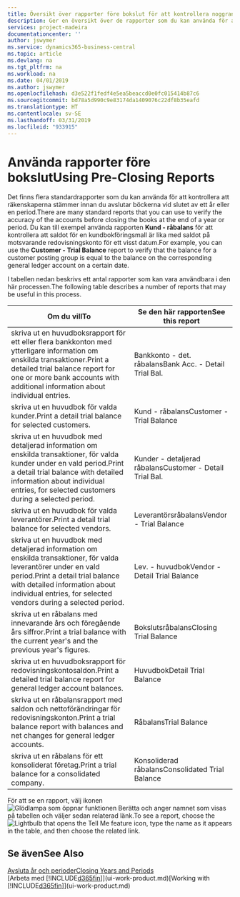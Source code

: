 ```yaml
---
title: Översikt över rapporter före bokslut för att kontrollera noggrannheten för kontot | Microsoft Docs
description: Ger en översikt över de rapporter som du kan använda för att kontrollera att räkenskaperna stämmer innan du avslutar böckerna vid slutet av ett år eller en period.
services: project-madeira
documentationcenter: ''
author: jswymer
ms.service: dynamics365-business-central
ms.topic: article
ms.devlang: na
ms.tgt_pltfrm: na
ms.workload: na
ms.date: 04/01/2019
ms.author: jswymer
ms.openlocfilehash: d3e522f1fedf4e5ea5beaccd0e0fc015414b87c6
ms.sourcegitcommit: bd78a5d990c9e83174da1409076c22df8b35eafd
ms.translationtype: HT
ms.contentlocale: sv-SE
ms.lasthandoff: 03/31/2019
ms.locfileid: "933915"
---
```

# <a name="using-pre-closing-reports"></a><span data-ttu-id="597d8-103">Använda rapporter före bokslut</span><span class="sxs-lookup"><span data-stu-id="597d8-103">Using Pre-Closing Reports</span></span>
<span data-ttu-id="597d8-104">Det finns flera standardrapporter som du kan använda för att kontrollera att räkenskaperna stämmer innan du avslutar böckerna vid slutet av ett år eller en period.</span><span class="sxs-lookup"><span data-stu-id="597d8-104">There are many standard reports that you can use to verify the accuracy of the accounts before closing the books at the end of a year or period.</span></span> <span data-ttu-id="597d8-105">Du kan till exempel använda rapporten **Kund - råbalans** för att kontrollera att saldot för en kundbokföringsmall är lika med saldot på motsvarande redovisningskonto för ett visst datum.</span><span class="sxs-lookup"><span data-stu-id="597d8-105">For example, you can use the **Customer - Trial Balance** report to verify that the balance for a customer posting group is equal to the balance on the corresponding general ledger account on a certain date.</span></span>

<span data-ttu-id="597d8-106">I tabellen nedan beskrivs ett antal rapporter som kan vara användbara i den här processen.</span><span class="sxs-lookup"><span data-stu-id="597d8-106">The following table describes a number of reports that may be useful in this process.</span></span>

| <span data-ttu-id="597d8-107">Om du vill</span><span class="sxs-lookup"><span data-stu-id="597d8-107">To</span></span> | <span data-ttu-id="597d8-108">Se den här rapporten</span><span class="sxs-lookup"><span data-stu-id="597d8-108">See this report</span></span> |
| --- | --- |
| <span data-ttu-id="597d8-109">skriva ut en huvudboksrapport för ett eller flera bankkonton med ytterligare information om enskilda transaktioner.</span><span class="sxs-lookup"><span data-stu-id="597d8-109">Print a detailed trial balance report for one or more bank accounts with additional information about individual entries.</span></span> |<span data-ttu-id="597d8-110">Bankkonto - det. råbalans</span><span class="sxs-lookup"><span data-stu-id="597d8-110">Bank Acc. - Detail Trial Bal.</span></span> |
| <span data-ttu-id="597d8-111">skriva ut en huvudbok för valda kunder.</span><span class="sxs-lookup"><span data-stu-id="597d8-111">Print a detail trial balance for selected customers.</span></span> |<span data-ttu-id="597d8-112">Kund - råbalans</span><span class="sxs-lookup"><span data-stu-id="597d8-112">Customer - Trial Balance</span></span> |
| <span data-ttu-id="597d8-113">skriva ut en huvudbok med detaljerad information om enskilda transaktioner, för valda kunder under en vald period.</span><span class="sxs-lookup"><span data-stu-id="597d8-113">Print a detail trial balance with detailed information about individual entries, for selected customers during a selected period.</span></span> |<span data-ttu-id="597d8-114">Kunder - detaljerad råbalans</span><span class="sxs-lookup"><span data-stu-id="597d8-114">Customer - Detail Trial Bal.</span></span> |
| <span data-ttu-id="597d8-115">skriva ut en huvudbok för valda leverantörer.</span><span class="sxs-lookup"><span data-stu-id="597d8-115">Print a detail trial balance for selected vendors.</span></span> |<span data-ttu-id="597d8-116">Leverantörsråbalans</span><span class="sxs-lookup"><span data-stu-id="597d8-116">Vendor - Trial Balance</span></span> |
| <span data-ttu-id="597d8-117">skriva ut en huvudbok med detaljerad information om enskilda transaktioner, för valda leverantörer under en vald period.</span><span class="sxs-lookup"><span data-stu-id="597d8-117">Print a detail trial balance with detailed information about individual entries, for selected vendors during a selected period.</span></span> |<span data-ttu-id="597d8-118">Lev. - huvudbok</span><span class="sxs-lookup"><span data-stu-id="597d8-118">Vendor - Detail Trial Balance</span></span> |
| <span data-ttu-id="597d8-119">skriva ut en råbalans med innevarande års och föregående års siffror.</span><span class="sxs-lookup"><span data-stu-id="597d8-119">Print a trial balance with the current year's and the previous year's figures.</span></span> |<span data-ttu-id="597d8-120">Bokslutsråbalans</span><span class="sxs-lookup"><span data-stu-id="597d8-120">Closing Trial Balance</span></span> |
| <span data-ttu-id="597d8-121">skriva ut en huvudboksrapport för redovisningskontosaldon.</span><span class="sxs-lookup"><span data-stu-id="597d8-121">Print a detailed trial balance report for general ledger account balances.</span></span> |<span data-ttu-id="597d8-122">Huvudbok</span><span class="sxs-lookup"><span data-stu-id="597d8-122">Detail Trial Balance</span></span> |
| <span data-ttu-id="597d8-123">skriva ut en råbalansrapport med saldon och nettoförändringar för redovisningskonton.</span><span class="sxs-lookup"><span data-stu-id="597d8-123">Print a trial balance report with balances and net changes for general ledger accounts.</span></span> |<span data-ttu-id="597d8-124">Råbalans</span><span class="sxs-lookup"><span data-stu-id="597d8-124">Trial Balance</span></span> |
| <span data-ttu-id="597d8-125">skriva ut en råbalans för ett konsoliderat företag.</span><span class="sxs-lookup"><span data-stu-id="597d8-125">Print a trial balance for a consolidated company.</span></span> |<span data-ttu-id="597d8-126">Konsoliderad råbalans</span><span class="sxs-lookup"><span data-stu-id="597d8-126">Consolidated Trial Balance</span></span> |

<span data-ttu-id="597d8-127">För att se en rapport, välj ikonen ![Glödlampa som öppnar funktionen Berätta](media/ui-search/search_small.png "Berätta vad du vill göra") och anger namnet som visas på tabellen och väljer sedan relaterad länk.</span><span class="sxs-lookup"><span data-stu-id="597d8-127">To see a report, choose the ![Lightbulb that opens the Tell Me feature](media/ui-search/search_small.png "Tell me what you want to do") icon, type the name as it appears in the table, and then choose the related link.</span></span>

## <a name="see-also"></a><span data-ttu-id="597d8-128">Se även</span><span class="sxs-lookup"><span data-stu-id="597d8-128">See Also</span></span>
[<span data-ttu-id="597d8-129">Avsluta år och perioder</span><span class="sxs-lookup"><span data-stu-id="597d8-129">Closing Years and Periods</span></span>](year-close-years-periods.md)  
<span data-ttu-id="597d8-130">[Arbeta med [!INCLUDE[d365fin](includes/d365fin_md.md)]](ui-work-product.md)</span><span class="sxs-lookup"><span data-stu-id="597d8-130">[Working with [!INCLUDE[d365fin](includes/d365fin_md.md)]](ui-work-product.md)</span></span>

